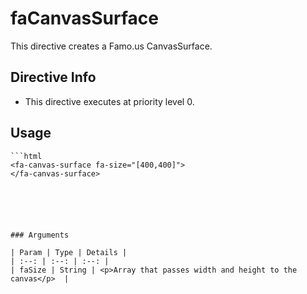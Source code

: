 



# faCanvasSurface








This directive creates a Famo.us CanvasSurface.








## Directive Info


* This directive executes at priority level 0.


## Usage


```
```html
<fa-canvas-surface fa-size="[400,400]">
</fa-canvas-surface>
```
```





### Arguments

| Param | Type | Details |
| :--: | :--: | :--: |
| faSize | String | <p>Array that passes width and height to the canvas</p>  |




